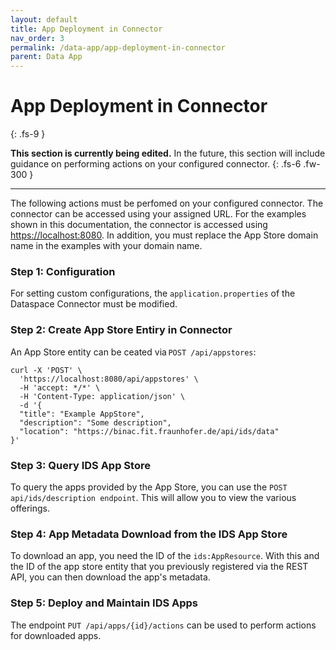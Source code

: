 ```yaml
---
layout: default
title: App Deployment in Connector
nav_order: 3
permalink: /data-app/app-deployment-in-connector
parent: Data App
---
```


# App Deployment in Connector
{: .fs-9 }

**This section is currently being edited.** In the future, this section will include guidance on performing actions on your configured connector. 
{: .fs-6 .fw-300 }

---

The following actions must be perfomed on your configured connector. The connector can be accessed using your assigned URL. For the examples shown in this documentation, the connector is accessed using <https://localhost:8080>. In addition, you must replace the App Store domain name in the examples with your domain name.

### Step 1: Configuration
For setting custom configurations, the `application.properties` of the Dataspace Connector must be modified. 

### Step 2: Create App Store Entiry in Connector
An App Store entity can be ceated via `POST /api/appstores`: 

```
curl -X 'POST' \ 
  'https://localhost:8080/api/appstores' \ 
  -H 'accept: */*' \ 
  -H 'Content-Type: application/json' \ 
  -d '{ 
  "title": "Example AppStore", 
  "description": "Some description", 
  "location": "https://binac.fit.fraunhofer.de/api/ids/data" 
}' 
````

### Step 3: Query IDS App Store
To query the apps provided by the App Store, you can use the `POST api/ids/description endpoint`. This will allow you to view the various offerings.


### Step 4: App Metadata Download from the IDS App Store
To download an app, you need the ID of the `ids:AppResource`. With this and the ID of the app store entity that you previously registered via the REST API, you can then download the app's metadata.


### Step 5: Deploy and Maintain IDS Apps
The endpoint `PUT /api/apps/{id}/actions` can be used to perform actions for downloaded apps.